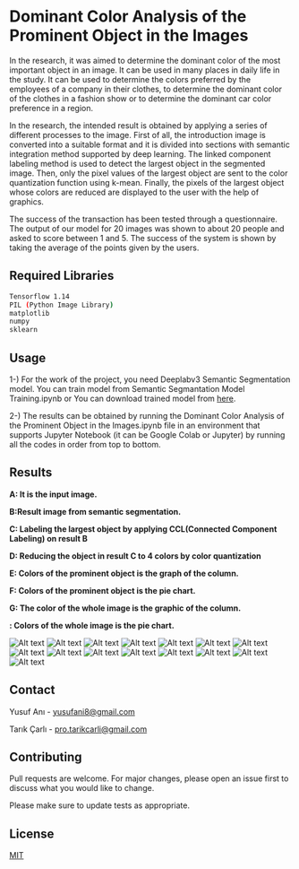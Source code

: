 # Dominant Color Analysis of the Prominent Object in the Images

In the research, it was aimed to determine the dominant color of the most important object in an image. It can be used in many places in daily life in the study. It can be used to determine the colors preferred by the employees of a company in their clothes, to determine the dominant color of the clothes in a fashion show or to determine the dominant car color preference in a region.

In the research, the intended result is obtained by applying a series of different processes to the image. First of all, the introduction image is converted into a suitable format and it is divided into sections with semantic integration method supported by deep learning. The linked component labeling method is used to detect the largest object in the segmented image. Then, only the pixel values of the largest object are sent to the color quantization function using k-mean. Finally, the pixels of the largest object whose colors are reduced are displayed to the user with the help of graphics.

The success of the transaction has been tested through a questionnaire. The output of our model for 20 images was shown to about 20 people and asked to score between 1 and 5. The success of the system is shown by taking the average of the points given by the users.


## Required Libraries

```bash
Tensorflow 1.14
PIL (Python Image Library)
matplotlib
numpy
sklearn
```

## Usage

1-) For the work of the project, you need Deeplabv3 Semantic Segmentation model. You can train model from Semantic Segmantation Model Training.ipynb or You can download trained model from [here](http://download.tensorflow.org/models/deeplabv3_pascal_trainval_2018_01_04.tar.gz).

2-) The results can be obtained by running the Dominant Color Analysis of the Prominent Object in the Images.ipynb file in an environment that supports Jupyter Notebook (it can be Google Colab or Jupyter) by running all the codes in order from top to bottom.
## Results

**A: It is the input image.**

**B:Result image from semantic segmentation.**

**C: Labeling the largest object by applying CCL(Connected Component Labeling) on result B**

**D: Reducing the object in result C  to 4 colors by color quantization**

**E: Colors of the prominent object is the graph of the column.**

**F: Colors of the prominent object is the pie chart.**

**G: The color of the whole image is the graphic of the column.**

**: Colors of the whole image is the pie chart.**


![Alt text](Images/sample1.png?raw=true "Sample-1")
![Alt text](Images/sample2.png?raw=true "Sample-2")
![Alt text](Images/sample3.png?raw=true "Sample-3")
![Alt text](Images/sample4.png?raw=true "Sample-4")
![Alt text](Images/sample5.png?raw=true "Sample-5")
![Alt text](Images/sample6.png?raw=true "Sample-6")
![Alt text](Images/sample7.png?raw=true "Sample-7")
![Alt text](Images/sample8.png?raw=true "Sample-8")
![Alt text](Images/sample9.png?raw=true "Sample-9")
![Alt text](Images/sample10.png?raw=true "Sample-10")
![Alt text](Images/sample11.png?raw=true "Sample-11")
![Alt text](Images/sample12.png?raw=true "Sample-12")
![Alt text](Images/sample13.png?raw=true "Sample-13")
![Alt text](Images/sample14.png?raw=true "Sample-14")
![Alt text](Images/sample15.png?raw=true "Sample-15")

## Contact 
Yusuf Anı - yusufani8@gmail.com

Tarık Çarlı - pro.tarikcarli@gmail.com

## Contributing
Pull requests are welcome. For major changes, please open an issue first to discuss what you would like to change.

Please make sure to update tests as appropriate.

## License
[MIT](https://choosealicense.com/licenses/mit/)

